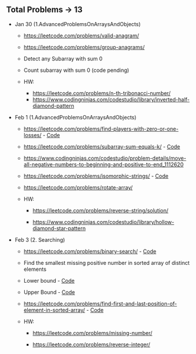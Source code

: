 ## Total Problems -> 13


- Jan 30 (1.AdvancedProblemsOnArraysAndObjects)
    - https://leetcode.com/problems/valid-anagram/
    - https://leetcode.com/problems/group-anagrams/
    - Detect any Subarray with sum 0
    - Count subarray with sum 0 (code pending)

    - HW: 
        - https://leetcode.com/problems/n-th-tribonacci-number/
        - https://www.codingninjas.com/codestudio/library/inverted-half-diamond-pattern

- Feb 1 (1.AdvancedProblemsOnArraysAndObjects)
    - https://leetcode.com/problems/find-players-with-zero-or-one-losses/ - [Code](/1.AdvancedProblemsOnArraysandObjects/find_players_with_0_or_1_losses.js)
    - https://leetcode.com/problems/subarray-sum-equals-k/ - [Code](/1.AdvancedProblemsOnArraysandObjects/subarray_sum_equals_k.js)
    - https://www.codingninjas.com/codestudio/problem-details/move-all-negative-numbers-to-beginning-and-positive-to-end_1112620
    - https://leetcode.com/problems/isomorphic-strings/ - [Code](/1.AdvancedProblemsOnArraysandObjects/isomorphic_strings.js)
    - https://leetcode.com/problems/rotate-array/

    - HW: 

        - https://leetcode.com/problems/reverse-string/solution/

        - https://www.codingninjas.com/codestudio/library/hollow-diamond-star-pattern

- Feb 3 (2. Searching)
    - https://leetcode.com/problems/binary-search/ - [Code](/2.Searching/binary_search.js)
    - Find the smallest missing positive number in sorted array of distinct elements
    - Lower bound - [Code](/2.Searching/lower_bound.js)
    - Upper Bound - [Code](/2.Searching/upper_bound.js)
    - https://leetcode.com/problems/find-first-and-last-position-of-element-in-sorted-array/ - [Code](/2.Searching/Find_First_and_Last_Position_of_Element_in_Sorted_Array.js)

    - HW: 

        - https://leetcode.com/problems/missing-number/

        - https://leetcode.com/problems/reverse-integer/